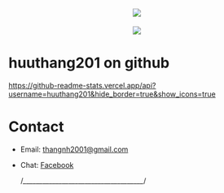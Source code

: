 <h1 align="center">
  <a href="https://git.io/typing-svg">
    <img src="https://readme-typing-svg.herokuapp.com/?lines=Hello,+World!;My+name+is+Huu+Thang.;Welcome+to+my+profile!&center=true&size=27">
  </a>
</h1>

<p align="center">
  <img src="https://github.com/raklaptudirm/raklaptudirm/blob/main/robot.svg">
</p>

# huuthang201 on github

https://github-readme-stats.vercel.app/api?username=huuthang201&hide_border=true&show_icons=true

# Contact

- Email: thangnh2001@gmail.com
- Chat: [Facebook](https://www.facebook.com/ht3tiz)
  
  /*_____________________________________*/
<!---
huuthang201/huuthang201 is a ✨ special ✨ repository because its `README.md` (this file) appears on your GitHub profile.
You can click the Preview link to take a look at your changes.
--->

